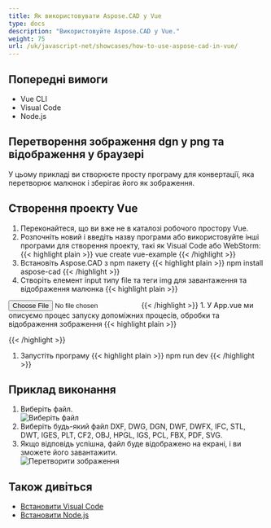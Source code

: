 ```yaml
---
title: Як використовувати Aspose.CAD у Vue
type: docs
description: "Використовуйте Aspose.CAD у Vue."
weight: 75
url: /uk/javascript-net/showcases/how-to-use-aspose-cad-in-vue/
---
```


## Попередні вимоги
- Vue CLI
- Visual Code
- Node.js

## Перетворення зображення dgn у png та відображення у браузері

У цьому прикладі ви створюєте просту програму для конвертації, яка перетворює малюнок і зберігає його як зображення.

## Створення проекту Vue

1. Переконайтеся, що ви вже не в каталозі робочого простору Vue.
1. Розпочніть новий і введіть назву програми або використовуйте інші програми для створення проекту, такі як Visual Code або WebStorm:
{{< highlight plain >}}
vue create vue-example
{{< /highlight >}}
1. Встановіть Aspose.CAD з npm пакету
{{< highlight plain >}}
npm install aspose-cad
{{< /highlight >}}
1. Створіть елемент input типу file та теги img для завантаження та відображення малюнка
{{< highlight plain >}}
<input id="file" type="file">
<img id="image" />
{{< /highlight >}}
1. У App.vue ми описуємо процес запуску допоміжних процесів, обробки та відображення зображення
{{< highlight plain >}}
<script>
import {Drawing, PngOptions} from "aspose-cad";

export default{
  beforeCreate: function () {
    //потрібно для запуску процесу збирання
    let recaptchaScript = document.createElement('script')
    recaptchaScript.setAttribute('src', '/node_modules/aspose-cad/dotnet.js')
    document.head.appendChild(recaptchaScript)

    let dotnet;
  },
  mounted() {
    window.addEventListener('load', this.onWindowLoad)
  },
  methods: {
    async onWindowLoad() {
      
      console.log("завантаження WASM...");
      await dotnet.boot();
      console.log("WASM завантажено");

      document.querySelector('input').addEventListener('change', function() {
            const reader = new FileReader();
            reader.onload = function() {

              let arrayBuffer = this.result;
              let array = new Uint8Array(arrayBuffer);

              // ЗАВАНТАЖИТИ
              let file = Image.load(array);
              console.log(file);

              // ЗБЕРЕГТИ
              let exportedFilePromise = Image.save(array, new PngOptions());
              exportedFilePromise.then(exportedFile => {
                console.log(exportedFile);

                let urlCreator = window.URL || window.webkitURL;
                let blob = new Blob([exportedFile], { type: 'application/octet-stream' });
                let imageUrl = urlCreator.createObjectURL(blob);
                document.querySelector("#image").src = imageUrl;
              });
            }

            reader.readAsArrayBuffer(this.files[0]);
          },
          false);
    },
  },
}
</script>

<template>
  <header>
    <img alt="Логотип Vue" class="logo" src="./assets/logo.svg" width="125" height="125" />
    <p>Приклад aspose.cad для Vue.</p>
  </header>

  <main>
    <input id="file" type="file">
    <br/>
    <img id="image" />
  </main>
</template>

<style scoped>
header {
  line-height: 1.5;
}
main{
  text-align: center;
}

.logo {
  display: block;
  margin: 0 auto 2rem;
}

@media (min-width: 1024px) {
  header {
    display: flex;
    place-items: center;
    padding-right: calc(var(--section-gap) / 2);
  }


  header .wrapper {
    display: flex;
    place-items: flex-start;
    flex-wrap: wrap;
  }
}
</style>
{{< /highlight >}}
1. Запустіть програму
{{< highlight plain >}}
npm run dev
{{< /highlight >}}

## Приклад виконання

1. Виберіть файл.<br>
![Виберіть файл](/_assets/javascript-net/vue/choose-file.png)<br>
1. Виберіть будь-який файл DXF, DWG, DGN, DWF, DWFX, IFC, STL, DWT, IGES, PLT, CF2, OBJ, HPGL, IGS, PCL, FBX, PDF, SVG.
1. Якщо відповідь успішна, файл буде відображено на екрані, і ви зможете його завантажити.<br>
![Перетворити зображення](/_assets/javascript-net/vue/convert-image.png)<br>

## Також дивіться

- [Встановити Visual Code](https://code.visualstudio.com/)
- [Встановити Node.js](https://nodejs.org/en/)
